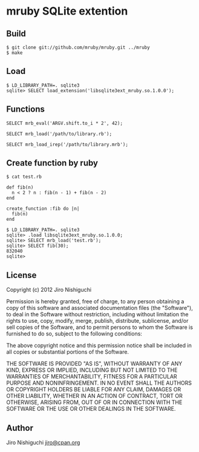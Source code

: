 # mruby SQLite extention

## Build

    $ git clone git://github.com/mruby/mruby.git ../mruby
    $ make

## Load

    $ LD_LIBRARY_PATH=. sqlite3
    sqlite> SELECT load_extension('libsqlite3ext_mruby.so.1.0.0');

## Functions

    SELECT mrb_eval('ARGV.shift.to_i * 2', 42);

    SELECT mrb_load('/path/to/library.rb');

    SELECT mrb_load_irep('/path/to/library.mrb');

## Create function by ruby

    $ cat test.rb

    def fib(n)
      n < 2 ? n : fib(n - 1) + fib(n - 2)
    end

    create_function :fib do |n|
      fib(n)
    end

    $ LD_LIBRARY_PATH=. sqlite3
    sqlite> .load libsqlite3ext_mruby.so.1.0.0;
    sqlite> SELECT mrb_load('test.rb');
    sqlite> SELECT fib(30);
    832040
    sqlite>

## License

Copyright (c) 2012 Jiro Nishiguchi

Permission is hereby granted, free of charge, to any person obtaining a
copy of this software and associated documentation files (the "Software"),
to deal in the Software without restriction, including without limitation
the rights to use, copy, modify, merge, publish, distribute, sublicense,
and/or sell copies of the Software, and to permit persons to whom the
Software is furnished to do so, subject to the following conditions:

The above copyright notice and this permission notice shall be included in
all copies or substantial portions of the Software.

THE SOFTWARE IS PROVIDED "AS IS", WITHOUT WARRANTY OF ANY KIND, EXPRESS OR
IMPLIED, INCLUDING BUT NOT LIMITED TO THE WARRANTIES OF MERCHANTABILITY,
FITNESS FOR A PARTICULAR PURPOSE AND NONINFRINGEMENT. IN NO EVENT SHALL THE
AUTHORS OR COPYRIGHT HOLDERS BE LIABLE FOR ANY CLAIM, DAMAGES OR OTHER
LIABILITY, WHETHER IN AN ACTION OF CONTRACT, TORT OR OTHERWISE, ARISING
FROM, OUT OF OR IN CONNECTION WITH THE SOFTWARE OR THE USE OR OTHER
DEALINGS IN THE SOFTWARE.

## Author

Jiro Nishiguchi <jiro@cpan.org>

